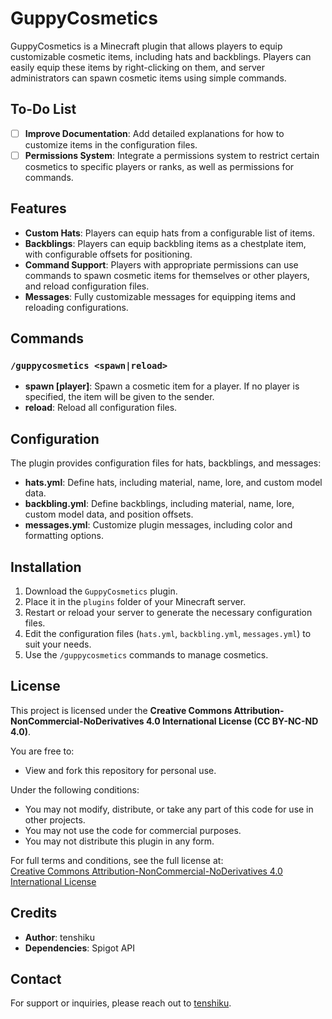 # GuppyCosmetics

GuppyCosmetics is a Minecraft plugin that allows players to equip customizable cosmetic items, including hats and backblings. Players can easily equip these items by right-clicking on them, and server administrators can spawn cosmetic items using simple commands.

## To-Do List

- [ ] **Improve Documentation**: Add detailed explanations for how to customize items in the configuration files.
- [ ] **Permissions System**: Integrate a permissions system to restrict certain cosmetics to specific players or ranks, as well as permissions for commands.

## Features

- **Custom Hats**: Players can equip hats from a configurable list of items.
- **Backblings**: Players can equip backbling items as a chestplate item, with configurable offsets for positioning.
- **Command Support**: Players with appropriate permissions can use commands to spawn cosmetic items for themselves or other players, and reload configuration files.
- **Messages**: Fully customizable messages for equipping items and reloading configurations.

## Commands

### `/guppycosmetics <spawn|reload>`

- **spawn <item-id> [player]**: Spawn a cosmetic item for a player. If no player is specified, the item will be given to the sender.
- **reload**: Reload all configuration files.

## Configuration

The plugin provides configuration files for hats, backblings, and messages:

- **hats.yml**: Define hats, including material, name, lore, and custom model data.
- **backbling.yml**: Define backblings, including material, name, lore, custom model data, and position offsets.
- **messages.yml**: Customize plugin messages, including color and formatting options.

## Installation

1. Download the `GuppyCosmetics` plugin.
2. Place it in the `plugins` folder of your Minecraft server.
3. Restart or reload your server to generate the necessary configuration files.
4. Edit the configuration files (`hats.yml`, `backbling.yml`, `messages.yml`) to suit your needs.
5. Use the `/guppycosmetics` commands to manage cosmetics.

## License

This project is licensed under the **Creative Commons Attribution-NonCommercial-NoDerivatives 4.0 International License (CC BY-NC-ND 4.0)**.

You are free to:

- View and fork this repository for personal use.

Under the following conditions:

- You may not modify, distribute, or take any part of this code for use in other projects.
- You may not use the code for commercial purposes.
- You may not distribute this plugin in any form.

For full terms and conditions, see the full license at:  
[Creative Commons Attribution-NonCommercial-NoDerivatives 4.0 International License](https://creativecommons.org/licenses/by-nc-nd/4.0/)

## Credits

- **Author**: tenshiku
- **Dependencies**: Spigot API

## Contact

For support or inquiries, please reach out to [tenshiku](https://github.com/tenshiku).
